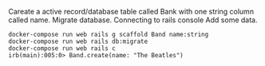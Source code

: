 Careate a active record/database table called Bank with one string column called name. 
Migrate database. 
Connecting to rails console
Add some data. 
```
docker-compose run web rails g scaffold Band name:string
docker-compose run web rails db:migrate
docker-compose run web rails c
irb(main):005:0> Band.create(name: "The Beatles")
````
